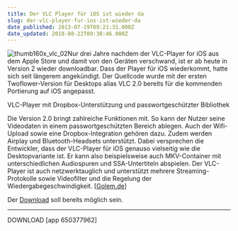 ```yaml
---
title: Der VLC Player für iOS ist wieder da
slug: der-vlc-player-fur-ios-ist-wieder-da
date_published: 2013-07-19T09:21:31.000Z
date_updated: 2018-08-22T09:38:46.000Z
---
```


![thumb160x_vlc_02](//picdump.thafaker.de/2010/06/thumb160x_vlc_02-150x150.jpg)Nur drei Jahre nachdem der VLC-Player for iOS aus dem Apple Store und damit von den Geräten verschwand, ist er ab heute in Version 2 wieder downloadbar. Dass der Player für iOS wiederkommt, hatte sich seit längerem angekündigt. Der Quellcode wurde mit der ersten Twoflower-Version für Desktops alias VLC 2.0 bereits für die kommenden Portierung auf iOS angepasst. 

VLC-Player mit Dropbox-Unterstützung und passwortgeschützter Bibliothek

Die Version 2.0 bringt zahlreiche Funktionen mit. So kann der Nutzer seine Videodaten in einem passwortgeschützten Bereich ablegen. Auch der Wifi-Upload sowie eine Dropbox-Integration gehören dazu. Zudem werden Airplay und Bluetooth-Headsets unterstützt. Dabei versprechen die Entwickler, dass der VLC-Player für iOS genauso vielseitig wie die Desktopvariante ist. Er kann also beispielsweise auch MKV-Container mit unterschiedlichen Audiospuren und SSA-Untertiteln abspielen. Der VLC-Player ist auch netzwerktauglich und unterstützt mehrere Streaming-Protokolle sowie Videofilter und die Regelung der Wiedergabegeschwindigkeit. [[Golem.de](http://www.golem.de/news/videolan-fuer-ios-vlc-player-fuer-iphone-und-ipad-ist-wieder-da-1307-100488.html)]

Der [Download](https://itunes.apple.com/de/app/vlc-for-ios/id650377962?mt=8) soll bereits möglich sein.

---

DOWNLOAD
[app 650377962]
